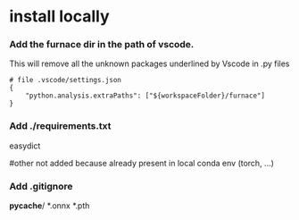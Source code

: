 # install locally

### Add the furnace dir in the path of vscode.
This will remove all the unknown packages underlined by Vscode in .py files  

```
# file .vscode/settings.json
{
    "python.analysis.extraPaths": ["${workspaceFolder}/furnace"]
}
```

### Add ./requirements.txt


easydict 

#other not added because already present in local conda env (torch, ...)

### Add .gitignore
__pycache__/
*.onnx
*.pth